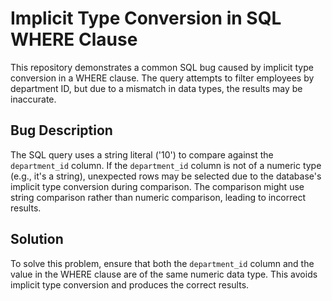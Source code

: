 # Implicit Type Conversion in SQL WHERE Clause
This repository demonstrates a common SQL bug caused by implicit type conversion in a WHERE clause.  The query attempts to filter employees by department ID, but due to a mismatch in data types, the results may be inaccurate.

## Bug Description
The SQL query uses a string literal ('10') to compare against the `department_id` column.  If the `department_id` column is not of a numeric type (e.g., it's a string), unexpected rows may be selected due to the database's implicit type conversion during comparison.  The comparison might use string comparison rather than numeric comparison, leading to incorrect results.

## Solution
To solve this problem, ensure that both the `department_id` column and the value in the WHERE clause are of the same numeric data type. This avoids implicit type conversion and produces the correct results.